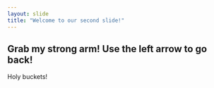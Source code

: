 ```yaml
---
layout: slide
title: "Welcome to our second slide!"
---
```

Grab my strong arm!
Use the left arrow to go back!
---
Holy buckets!
